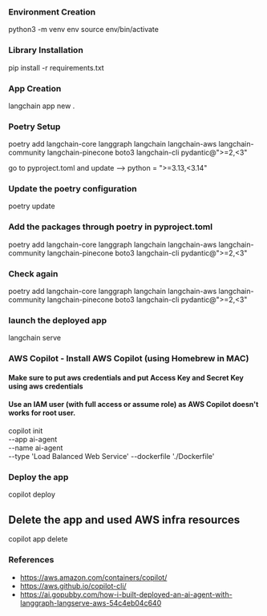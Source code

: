 ### Environment Creation
python3 -m venv env
source env/bin/activate

### Library Installation
pip install -r requirements.txt

### App Creation
langchain app new .

### Poetry Setup
poetry add langchain-core langgraph langchain langchain-aws langchain-community langchain-pinecone boto3 langchain-cli pydantic@">=2,<3"

go to pyproject.toml and update --> python = ">=3.13,<3.14"

### Update the poetry configuration
poetry update

### Add the packages through poetry in pyproject.toml
poetry add langchain-core langgraph langchain langchain-aws langchain-community langchain-pinecone boto3 langchain-cli pydantic@">=2,<3"

### Check again
poetry add langchain-core langgraph langchain langchain-aws langchain-community langchain-pinecone boto3 langchain-cli pydantic@">=2,<3"

### launch the deployed app
langchain serve

### AWS Copilot - Install AWS Copilot (using Homebrew in MAC) 
#### Make sure to put aws credentials and put Access Key and Secret Key using aws credentials
#### Use an IAM user (with full access or assume role) as AWS Copilot doesn't works for root user. 
copilot init \
--app ai-agent \
--name ai-agent \
--type 'Load Balanced Web Service' 
--dockerfile './Dockerfile' 

### Deploy the app
copilot deploy

## Delete the app and used AWS infra resources
copilot app delete

### References
- https://aws.amazon.com/containers/copilot/
- https://aws.github.io/copilot-cli/
- https://ai.gopubby.com/how-i-built-deployed-an-ai-agent-with-langgraph-langserve-aws-54c4eb04c640

